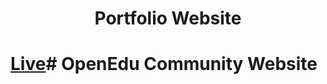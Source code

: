 # <h1 align="center">Portfolio Website</h1>
# <a align="center" href="https://sivanaikk.github.io">Live</a>#   O p e n E d u   C o m m u n i t y   W e b s i t e  
 